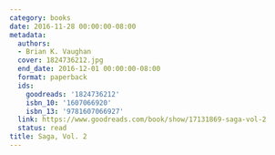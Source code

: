 ```yaml
---
category: books
date: 2016-11-28 00:00:00-08:00
metadata:
  authors:
  - Brian K. Vaughan
  cover: 1824736212.jpg
  end_date: 2016-12-01 00:00:00-08:00
  format: paperback
  ids:
    goodreads: '1824736212'
    isbn_10: '1607066920'
    isbn_13: '9781607066927'
  link: https://www.goodreads.com/book/show/17131869-saga-vol-2
  status: read
title: Saga, Vol. 2
---
```

